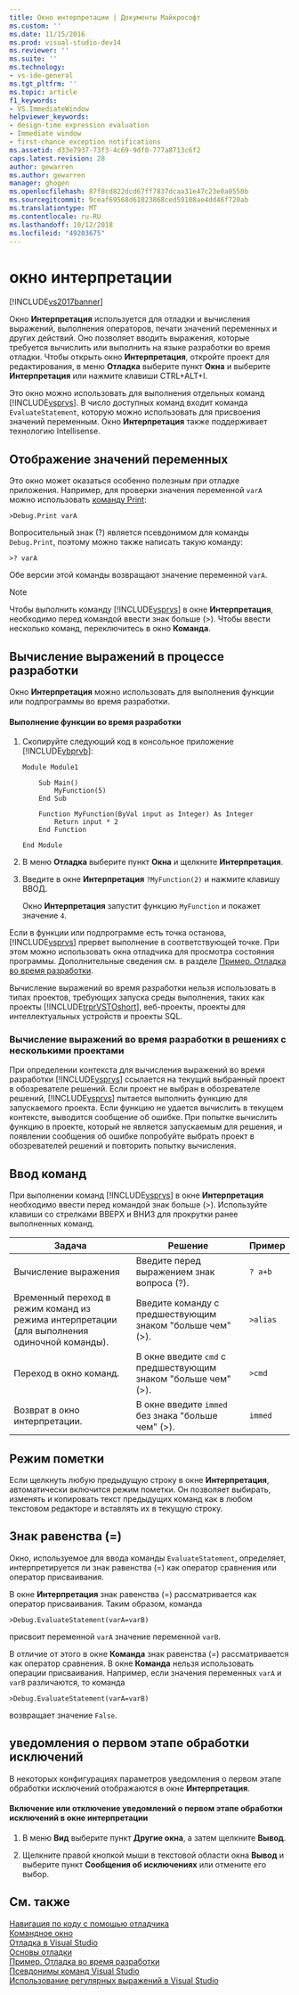 ```yaml
---
title: Окно интерпретации | Документы Майкрософт
ms.custom: ''
ms.date: 11/15/2016
ms.prod: visual-studio-dev14
ms.reviewer: ''
ms.suite: ''
ms.technology:
- vs-ide-general
ms.tgt_pltfrm: ''
ms.topic: article
f1_keywords:
- VS.ImmediateWindow
helpviewer_keywords:
- design-time expression evaluation
- Immediate window
- first-chance exception notifications
ms.assetid: d33e7937-73f3-4c69-9df0-777a8713c6f2
caps.latest.revision: 28
author: gewarren
ms.author: gewarren
manager: ghogen
ms.openlocfilehash: 87f8cd822dcd67ff7837dcaa31e47c23e0a0550b
ms.sourcegitcommit: 9ceaf69568d61023868ced59108ae4dd46f720ab
ms.translationtype: MT
ms.contentlocale: ru-RU
ms.lasthandoff: 10/12/2018
ms.locfileid: "49203675"
---
```

# <a name="immediate-window"></a>окно интерпретации
[!INCLUDE[vs2017banner](../../includes/vs2017banner.md)]

  
Окно **Интерпретация** используется для отладки и вычисления выражений, выполнения операторов, печати значений переменных и других действий. Оно позволяет вводить выражения, которые требуется вычислить или выполнить на языке разработки во время отладки. Чтобы открыть окно **Интерпретация**, откройте проект для редактирования, в меню **Отладка** выберите пункт **Окна** и выберите **Интерпретация** или нажмите клавиши CTRL+ALT+I.  
  
 Это окно можно использовать для выполнения отдельных команд [!INCLUDE[vsprvs](../../includes/vsprvs-md.md)]. В число доступных команд входит команда `EvaluateStatement`, которую можно использовать для присвоения значений переменным. Окно **Интерпретация** также поддерживает технологию Intellisense.  
  
## <a name="displaying-the-values-of-variables"></a>Отображение значений переменных  
 Это окно может оказаться особенно полезным при отладке приложения. Например, для проверки значения переменной `varA` можно использовать [команду Print](../../ide/reference/print-command.md):  
  
```  
>Debug.Print varA  
```  
  
 Вопросительный знак (?) является псевдонимом для команды `Debug.Print`, поэтому можно также написать такую команду:  
  
```  
>? varA  
```  
  
 Обе версии этой команды возвращают значение переменной `varA`.  
  
> [!NOTE]
>  Чтобы выполнить команду [!INCLUDE[vsprvs](../../includes/vsprvs-md.md)] в окне **Интерпретация**, необходимо перед командой ввести знак больше (>). Чтобы ввести несколько команд, переключитесь в окно **Команда**.  
  
## <a name="design-time-expression-evaluation"></a>Вычисление выражений в процессе разработки  
 Окно **Интерпретация** можно использовать для выполнения функции или подпрограммы во время разработки.  
  
#### <a name="to-execute-a-function-at-design-time"></a>Выполнение функции во время разработки  
  
1.  Скопируйте следующий код в консольное приложение [!INCLUDE[vbprvb](../../includes/vbprvb-md.md)]:  
  
    ```  
    Module Module1  
  
        Sub Main()  
            MyFunction(5)  
        End Sub  
  
        Function MyFunction(ByVal input as Integer) As Integer  
            Return input * 2  
        End Function  
  
    End Module  
    ```  
  
2.  В меню **Отладка** выберите пункт **Окна** и щелкните **Интерпретация**.  
  
3.  Введите в окне **Интерпретация** `?MyFunction(2)` и нажмите клавишу ВВОД.  
  
     Окно **Интерпретация** запустит функцию `MyFunction` и покажет значение `4`.  
  
 Если в функции или подпрограмме есть точка останова, [!INCLUDE[vsprvs](../../includes/vsprvs-md.md)] прервет выполнение в соответствующей точке. При этом можно использовать окна отладчика для просмотра состояния программы. Дополнительные сведения см. в разделе [Пример. Отладка во время разработки](../../debugger/walkthrough-debugging-at-design-time.md).  
  
 Вычисление выражений во время разработки нельзя использовать в типах проектов, требующих запуска среды выполнения, таких как проекты [!INCLUDE[trprVSTOshort](../../includes/trprvstoshort-md.md)], веб-проекты, проекты для интеллектуальных устройств и проекты SQL.  
  
### <a name="design-time-expression-evaluation-in-multi-project-solutions"></a>Вычисление выражений во время разработки в решениях с несколькими проектами  
 При определении контекста для вычисления выражений во время разработки [!INCLUDE[vsprvs](../../includes/vsprvs-md.md)] ссылается на текущий выбранный проект в обозревателе решений. Если проект не выбран в обозревателе решений, [!INCLUDE[vsprvs](../../includes/vsprvs-md.md)] пытается выполнить функцию для запускаемого проекта. Если функцию не удается вычислить в текущем контексте, выводится сообщение об ошибке. При попытке вычислить функцию в проекте, который не является запускаемым для решения, и появлении сообщения об ошибке попробуйте выбрать проект в обозревателей решений и повторить попытку вычисления.  
  
## <a name="entering-commands"></a>Ввод команд  
 При выполнении команд [!INCLUDE[vsprvs](../../includes/vsprvs-md.md)] в окне **Интерпретация** необходимо ввести перед командой знак больше (>). Используйте клавиши со стрелками ВВЕРХ и ВНИЗ для прокрутки ранее выполненных команд.  
  
|Задача|Решение|Пример|  
|----------|--------------|-------------|  
|Вычисление выражения|Введите перед выражением знак вопроса (?).|`? a+b`|  
|Временный переход в режим команд из режима интерпретации (для выполнения одиночной команды).|Введите команду с предшествующим знаком "больше чем" (>).|`>alias`|  
|Переход в окно команд.|В окне введите `cmd` с предшествующим знаком "больше чем" (>).|`>cmd`|  
|Возврат в окно интерпретации.|В окне введите `immed` без знака "больше чем" (>).|`immed`|  
  
## <a name="mark-mode"></a>Режим пометки  
 Если щелкнуть любую предыдущую строку в окне **Интерпретация**, автоматически включится режим пометки. Он позволяет выбирать, изменять и копировать текст предыдущих команд как в любом текстовом редакторе и вставлять их в текущую строку.  
  
## <a name="the-equals--sign"></a>Знак равенства (=)  
 Окно, используемое для ввода команды `EvaluateStatement`, определяет, интерпретируется ли знак равенства (=) как оператор сравнения или оператор присваивания.  
  
 В окне **Интерпретация** знак равенства (=) рассматривается как оператор присваивания. Таким образом, команда  
  
```  
>Debug.EvaluateStatement(varA=varB)  
```  
  
 присвоит переменной `varA` значение переменной `varB`.  
  
 В отличие от этого в окне **Команда** знак равенства (=) рассматривается как оператор сравнения. В окне **Команда** нельзя использовать операции присваивания. Например, если значения переменных `varA` и `varB` различаются, то команда  
  
```  
>Debug.EvaluateStatement(varA=varB)  
```  
  
 возвращает значение `False`.  
  
## <a name="first-chance-exception-notifications"></a>уведомления о первом этапе обработки исключений  
 В некоторых конфигурациях параметров уведомления о первом этапе обработки исключений отображаются в окне **Интерпретация**.  
  
#### <a name="to-toggle-first-chance-exception-notifications-in-the-immediate-window"></a>Включение или отключение уведомлений о первом этапе обработки исключений в окне интерпретации  
  
1.  В меню **Вид** выберите пункт **Другие окна**, а затем щелкните **Вывод**.  
  
2.  Щелкните правой кнопкой мыши в текстовой области окна **Вывод** и выберите пункт **Сообщения об исключениях** или отмените его выбор.  
  
## <a name="see-also"></a>См. также  
 [Навигация по коду с помощью отладчика](../../debugger/navigating-through-code-with-the-debugger.md)   
 [Командное окно](../../ide/reference/command-window.md)   
 [Отладка в Visual Studio](../../debugger/debugging-in-visual-studio.md)   
 [Основы отладки](../../debugger/debugger-basics.md)   
 [Пример. Отладка во время разработки](../../debugger/walkthrough-debugging-at-design-time.md)   
 [Псевдонимы команд Visual Studio](../../ide/reference/visual-studio-command-aliases.md)   
 [Использование регулярных выражений в Visual Studio](../../ide/using-regular-expressions-in-visual-studio.md)



